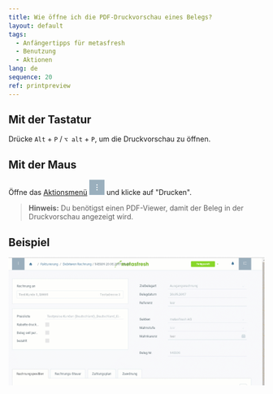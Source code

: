 ```yaml
---
title: Wie öffne ich die PDF-Druckvorschau eines Belegs?
layout: default
tags:
  - Anfängertipps für metasfresh
  - Benutzung
  - Aktionen
lang: de
sequence: 20
ref: printpreview
---
```


## Mit der Tastatur
Drücke `Alt` + `P` / `⌥ alt` + `P`, um die Druckvorschau zu öffnen.

## Mit der Maus
Öffne das [Aktionsmenü](AktionStarten#aktionsmenue) ![](assets/actionsmenu_WebUI.png) und klicke auf "Drucken".
 >**Hinweis:** Du benötigst einen PDF-Viewer, damit der Beleg in der Druckvorschau angezeigt wird.

## Beispiel
![](assets/druckvorschau.gif)
